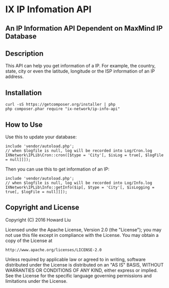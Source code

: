 # IX IP Infomation API #
## An IP Information API Dependent on MaxMind IP Database ##

## Description ##

This API can help you get information of a IP.
For example, the country, state, city or even the latitude, longitude or the ISP information of an IP address.

## Installation ##
```
curl -sS https://getcomposer.org/installer | php
php composer.phar require "ix-network/ip-info-api"
```

## How to Use ##
Use this to update your database:
```
include 'vendor/autoload.php';
// when $logfile is null, log will be recorded into Log/Cron.log
IXNetwork\IPLib\Cron::cron([$type = 'City'[, $isLog = true[, $logFile = null]]]);
```

Then you can use this to get information of an IP:
```
include 'vendor/autoload.php';
// when $logfile is null, log will be recorded into Log/Info.log
IXNetwork\IPLib\Info::getInfo($ip[, $type = 'City'[, $isLogging = true[, $logFile = null]]]);
```

## Copyright and License ##

Copyright (C) 2016 Howard Liu

Licensed under the Apache License, Version 2.0 (the "License");
you may not use this file except in compliance with the License.
You may obtain a copy of the License at

    http://www.apache.org/licenses/LICENSE-2.0

Unless required by applicable law or agreed to in writing, software
distributed under the License is distributed on an "AS IS" BASIS,
WITHOUT WARRANTIES OR CONDITIONS OF ANY KIND, either express or implied.
See the License for the specific language governing permissions and
limitations under the License.